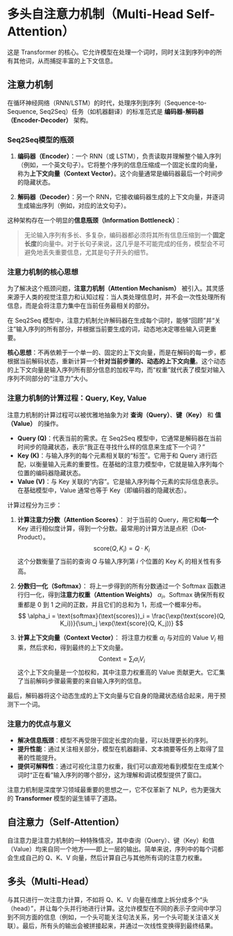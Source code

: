 # 多头自注意力机制（Multi-Head Self-Attention）

这是 Transformer 的核心。它允许模型在处理一个词时，同时关注到序列中的所有其他词，从而捕捉丰富的上下文信息。

## 注意力机制

在循环神经网络（RNN/LSTM）的时代，处理序列到序列（Sequence-to-Sequence, Seq2Seq）任务（如机器翻译）的标准范式是 **编码器-解码器（Encoder-Decoder）** 架构。

### Seq2Seq模型的瓶颈

1.  **编码器（Encoder）**：一个 RNN（或 LSTM），负责读取并理解整个输入序列（例如，一个英文句子）。它将整个序列的信息压缩成一个固定长度的向量，称为**上下文向量（Context Vector）**。这个向量通常是编码器最后一个时间步的隐藏状态。

2.  **解码器（Decoder）**：另一个 RNN，它接收编码器生成的上下文向量，并逐词生成输出序列（例如，对应的法文句子）。

这种架构存在一个明显的**信息瓶颈（Information Bottleneck）**：

> 无论输入序列有多长、多复杂，编码器都必须将其所有信息压缩到一个**固定长度**的向量中。对于长句子来说，这几乎是不可能完成的任务，模型会不可避免地丢失重要信息，尤其是句子开头的细节。

### 注意力机制的核心思想

为了解决这个瓶颈问题，**注意力机制（Attention Mechanism）** 被引入。其灵感来源于人类的视觉注意力和认知过程：当人类处理信息时，并不会一次性处理所有信息，而是会将注意力集中在当前任务最相关的部分。

在 Seq2Seq 模型中，注意力机制允许解码器在生成每个词时，能够“回顾”并“关注”输入序列的所有部分，并根据当前要生成的词，动态地决定哪些输入词更重要。

**核心思想**：不再依赖于一个单一的、固定的上下文向量，而是在解码的每一步，都根据当前解码状态，重新计算一个**针对当前步骤的、动态的上下文向量**。这个动态的上下文向量是输入序列所有部分信息的加权平均，而“权重”就代表了模型对输入序列不同部分的“注意力”大小。

### 注意力机制的计算过程：Query, Key, Value

注意力机制的计算过程可以被优雅地抽象为对 **查询（Query）**、**键（Key）** 和 **值（Value）** 的操作。

-   **Query (Q)**：代表当前的需求。在 Seq2Seq 模型中，它通常是解码器在当前时间步的隐藏状态，表示“我正在寻找什么样的信息来生成下一个词？”
-   **Key (K)**：与输入序列的每个元素相关联的“标签”。它用于和 Query 进行匹配，以衡量输入元素的重要性。在基础的注意力模型中，它就是输入序列每个位置的编码器隐藏状态。
-   **Value (V)**：与 Key 关联的“内容”。它是输入序列每个元素的实际信息表示。在基础模型中，Value 通常也等于 Key（即编码器的隐藏状态）。

计算过程分为三步：

1.  **计算注意力分数（Attention Scores）**：
    对于当前的 Query，用它和**每一个** Key 进行相似度计算，得到一个分数。最常用的计算方法是点积（Dot-Product）。
    $$ \text{score}(Q, K_i) = Q \cdot K_i $$
    这个分数衡量了当前的查询 $Q$ 与输入序列第 $i$ 个位置的 Key $K_i$ 的相关性有多高。

2.  **分数归一化（Softmax）**：
    将上一步得到的所有分数通过一个 Softmax 函数进行归一化，得到**注意力权重（Attention Weights）** $\alpha_i$。Softmax 确保所有权重都是 0 到 1 之间的正数，并且它们的总和为 1，形成一个概率分布。
    $$ \alpha_i = \text{softmax}(\text{scores})_i = \frac{\exp(\text{score}(Q, K_i))}{\sum_j \exp(\text{score}(Q, K_j))} $$

3.  **计算上下文向量（Context Vector）**：
    将注意力权重 $\alpha_i$ 与对应的 Value $V_i$ 相乘，然后求和，得到最终的上下文向量。
    $$ \text{Context} = \sum_i \alpha_i V_i $$
    这个上下文向量是一个加权和，其中注意力权重高的 Value 贡献更大。它汇集了当前解码步骤最需要的来自输入序列的信息。

最后，解码器将这个动态生成的上下文向量与它自身的隐藏状态结合起来，用于预测下一个词。

### 注意力的优点与意义

-   **解决信息瓶颈**：模型不再受限于固定长度的向量，可以处理更长的序列。
-   **提升性能**：通过关注相关部分，模型在机器翻译、文本摘要等任务上取得了显著的性能提升。
-   **提供可解释性**：通过可视化注意力权重，我们可以直观地看到模型在生成某个词时“正在看”输入序列的哪个部分，这为理解和调试模型提供了窗口。

注意力机制是深度学习领域最重要的思想之一，它不仅革新了 NLP，也为更强大的 **Transformer** 模型的诞生铺平了道路。

## 自注意力（Self-Attention）

自注意力是注意力机制的一种特殊情况，其中查询（Query）、键（Key）和值（Value）均来自同一个地方——即上一层的输出。简单来说，序列中的每个词都会生成自己的 Q、K、V 向量，然后计算自己与其他所有词的注意力权重。

## 多头（Multi-Head）

与其只进行一次注意力计算，不如将 Q、K、V 向量在维度上拆分成多个“头（head）”，并让每个头并行地进行计算。这允许模型在不同的表示子空间中学习到不同方面的信息（例如，一个头可能关注句法关系，另一个头可能关注语义关联）。最后，所有头的输出会被拼接起来，并通过一次线性变换得到最终结果。

